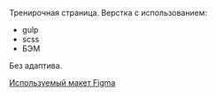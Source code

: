 Тренирочная страница.
Верстка с использованием:
- gulp
- scss
- БЭМ

Без адаптива.

[Используемый макет Figma](https://www.figma.com/file/MEKCmlgypP6jUGlObpzLGG/Medical)
